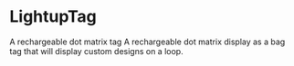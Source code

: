 # LightupTag
A rechargeable dot matrix tag 
A rechargeable dot matrix display as a bag tag that will display custom designs on a loop.
